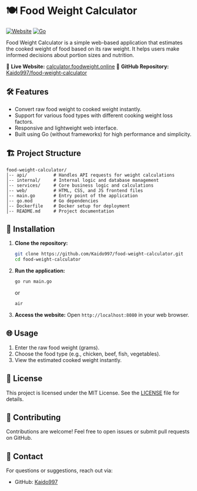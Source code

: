 # 🍽️ Food Weight Calculator

[![Website](https://img.shields.io/badge/Live_Site-Online-brightgreen)](https://calculator.foodweight.online/)
[![Go](https://img.shields.io/badge/Go-1.22-blue)](https://golang.org/)

Food Weight Calculator is a simple web-based application that estimates the cooked weight of food based on its raw weight. It helps users make informed decisions about portion sizes and nutrition.

🔗 **Live Website:** [calculator.foodweight.online](https://calculator.foodweight.online/)
📂 **GitHub Repository:** [Kaido997/food-weight-calculator](https://github.com/Kaido997/food-weight-calculator)

## 🛠️ Features

- Convert raw food weight to cooked weight instantly.
- Support for various food types with different cooking weight loss factors.
- Responsive and lightweight web interface.
- Built using Go (without frameworks) for high performance and simplicity.

## 🏗️ Project Structure

```
food-weight-calculator/
│-- api/          # Handles API requests for weight calculations
│-- internal/     # Internal logic and database management
│-- services/     # Core business logic and calculations
│-- web/          # HTML, CSS, and JS frontend files
│-- main.go       # Entry point of the application
│-- go.mod        # Go dependencies
│-- Dockerfile    # Docker setup for deployment
│-- README.md     # Project documentation
```

## 🚀 Installation

1. **Clone the repository:**
   ```bash
   git clone https://github.com/Kaido997/food-weight-calculator.git
   cd food-weight-calculator
   ```

2. **Run the application:**
   ```bash
   go run main.go
   ```
   or
   ```bash
   air
   ```

3. **Access the website:**
   Open `http://localhost:8080` in your web browser.

## 🌐 Usage

1. Enter the raw food weight (grams).
2. Choose the food type (e.g., chicken, beef, fish, vegetables).
3. View the estimated cooked weight instantly.

## 📝 License

This project is licensed under the MIT License. See the [LICENSE](LICENSE) file for details.

## 🤝 Contributing

Contributions are welcome! Feel free to open issues or submit pull requests on GitHub.

## 📧 Contact

For questions or suggestions, reach out via:

- GitHub: [Kaido997](https://github.com/Kaido997)
